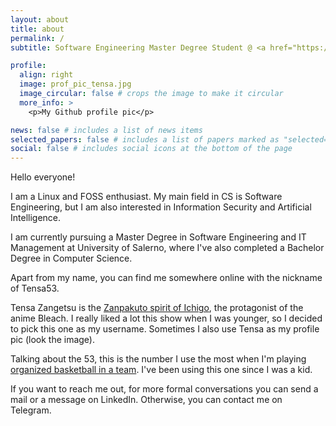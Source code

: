 ```yaml
---
layout: about
title: about
permalink: /
subtitle: Software Engineering Master Degree Student @ <a href="https://unisa.it"> University of Salerno </a>

profile:
  align: right
  image: prof_pic_tensa.jpg
  image_circular: false # crops the image to make it circular
  more_info: >
    <p>My Github profile pic</p>

news: false # includes a list of news items
selected_papers: false # includes a list of papers marked as "selected={true}"
social: false # includes social icons at the bottom of the page
---
```


Hello everyone!

I am a Linux and FOSS enthusiast. My main field in CS is Software Engineering, but I am also interested in Information Security and Artificial Intelligence.

I am currently pursuing a Master Degree in Software Engineering and IT Management at University of Salerno, where I've also completed a Bachelor Degree in Computer Science.

Apart from my name, you can find me somewhere online with the nickname of Tensa53.

Tensa Zangetsu is the [Zanpakuto spirit of Ichigo](https://bleach.fandom.com/wiki/Zangetsu_(Zanpakut%C5%8D_spirit)), the protagonist of the anime Bleach. I really liked a lot this show when I was younger, so I decided to pick this one as my username. Sometimes I also use Tensa as my profile pic (look the image).

Talking about the 53, this is the number I use the most when I'm playing [organized basketball in a team](https://bit.ly/basketball-photo). I've been using this one since I was a kid.

If you want to reach me out, for more formal conversations you can send a mail or a message on LinkedIn. Otherwise, you can contact me on Telegram.
